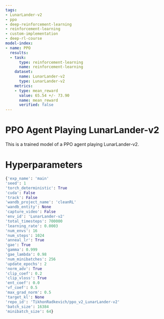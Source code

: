 ```yaml
---
tags:
- LunarLander-v2
- ppo
- deep-reinforcement-learning
- reinforcement-learning
- custom-implementation
- deep-rl-course
model-index:
- name: PPO
  results:
  - task:
      type: reinforcement-learning
      name: reinforcement-learning
    dataset:
      name: LunarLander-v2
      type: LunarLander-v2
    metrics:
    - type: mean_reward
      value: 65.54 +/- 73.90
      name: mean_reward
      verified: false
---
```


  # PPO Agent Playing LunarLander-v2

  This is a trained model of a PPO agent playing LunarLander-v2.

  # Hyperparameters
  ```python
  {'exp_name': 'main'
'seed': 1
'torch_deterministic': True
'cuda': False
'track': False
'wandb_project_name': 'cleanRL'
'wandb_entity': None
'capture_video': False
'env_id': 'LunarLander-v2'
'total_timesteps': 700000
'learning_rate': 0.0003
'num_envs': 16
'num_steps': 1024
'anneal_lr': True
'gae': True
'gamma': 0.999
'gae_lambda': 0.98
'num_minibatches': 256
'update_epochs': 2
'norm_adv': True
'clip_coef': 0.2
'clip_vloss': True
'ent_coef': 0.0
'vf_coef': 0.5
'max_grad_norm': 0.5
'target_kl': None
'repo_id': 'TikhonRadkevich/ppo_v2_LunarLander-v2'
'batch_size': 16384
'minibatch_size': 64}
  ```
  
